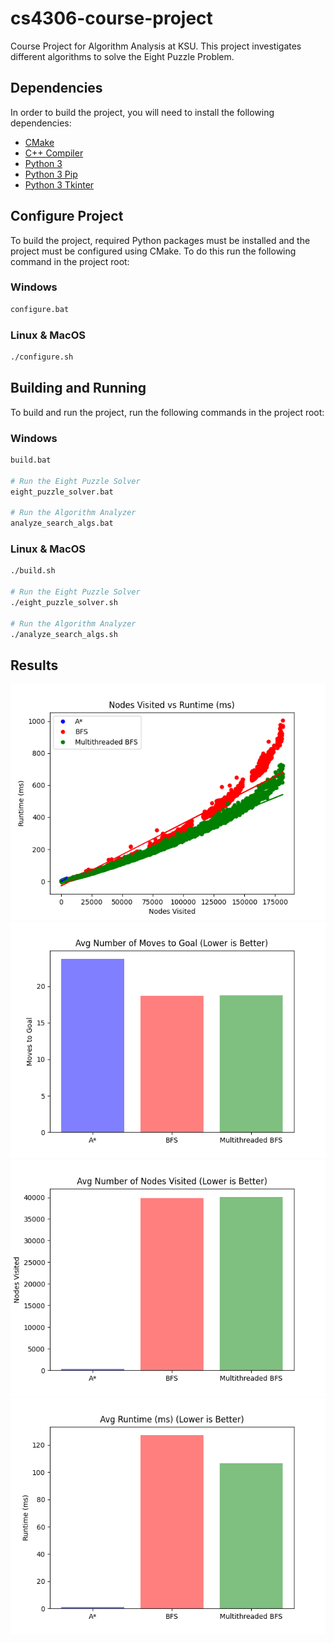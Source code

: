 # cs4306-course-project
Course Project for Algorithm Analysis at KSU. This project investigates different algorithms to solve the Eight Puzzle Problem.

## Dependencies
In order to build the project, you will need to install the following dependencies:
- [CMake](https://cmake.org/download/)
- [C++ Compiler](https://gcc.gnu.org/install/)
- [Python 3](https://www.python.org/downloads/)
- [Python 3 Pip](https://pip.pypa.io/en/stable/installation/)
- [Python 3 Tkinter](https://tkdocs.com/tutorial/install.html)

## Configure Project
To build the project, required Python packages must be installed and the project must be configured using CMake. To do this run the following command in the project root:
### Windows
```bash
configure.bat
```
### Linux & MacOS
```bash
./configure.sh
```

## Building and Running
To build and run the project, run the following commands in the project root:

### Windows
```bash
build.bat

# Run the Eight Puzzle Solver
eight_puzzle_solver.bat

# Run the Algorithm Analyzer
analyze_search_algs.bat
```

### Linux & MacOS
```bash
./build.sh

# Run the Eight Puzzle Solver
./eight_puzzle_solver.sh

# Run the Algorithm Analyzer
./analyze_search_algs.sh
```

## Results
![Nodes Visited vs Runtime (ms)](/assets/nodes-visited-vs-runtime.png)
![Avg Moves to Goal](/assets/avg-moves-to-goal.png)
![Avg Nodes Visited](/assets/avg-num-nodes-visited.png)
![Avg Runtime (ms)](/assets/avg-runtime-ms.png)